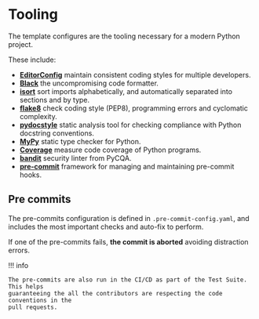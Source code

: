 # Tooling

The template configures are the tooling necessary for a modern Python project.

These include:

- [**EditorConfig**](https://editorconfig.org/)  maintain consistent coding styles for multiple developers.
- [**Black**](https://black.readthedocs.io/en/stable/index.html) the uncompromising code formatter.
- [**isort**](https://github.com/PyCQA/isort) sort imports alphabetically, and automatically separated into sections and by type.
- [**flake8**](https://flake8.pycqa.org/en/latest/) check coding style (PEP8), programming errors and cyclomatic complexity.
- [**pydocstyle**](http://www.pydocstyle.org/en/stable/) static analysis tool for checking compliance with Python docstring conventions.
- [**MyPy**](http://mypy-lang.org/) static type checker for Python.
- [**Coverage**](https://coverage.readthedocs.io/en/6.2/) measure code coverage of Python programs.
- [**bandit**](https://github.com/PyCQA/bandit) security linter from PyCQA.
- [**pre-commit**](https://pre-commit.com/) framework for managing and maintaining pre-commit hooks.

## Pre commits

The pre-commits configuration is defined in `.pre-commit-config.yaml`,
and includes the most important checks and auto-fix to perform.

If one of the pre-commits fails, **the commit is aborted** avoiding distraction errors.

!!! info

    The pre-commits are also run in the CI/CD as part of the Test Suite. This helps
    guaranteeing the all the contributors are respecting the code conventions in the
    pull requests.
